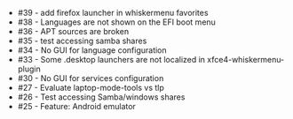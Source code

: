 <!-- This file is automatically generated by "make update_todo" -->
- #39 - add firefox launcher in whiskermenu favorites
- #38 - Languages are not shown on the EFI boot menu
- #36 - APT sources are broken
- #35 - test accessing samba shares
- #34 - No GUI for language configuration
- #33 - Some .desktop launchers are not localized in xfce4-whiskermenu-plugin
- #30 - No GUI for services configuration
- #27 - Evaluate laptop-mode-tools vs tlp
- #26 - Test accessing Samba/windows shares
- #25 - Feature: Android emulator
